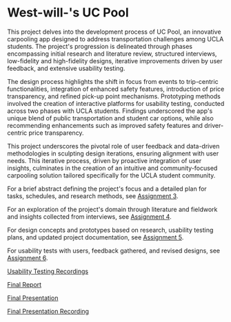 # West-will-'s UC Pool

This project delves into the development process of UC Pool, an innovative carpooling app designed to address transportation challenges among UCLA students. The project's progression is delineated through phases encompassing initial research and literature review, structured interviews, low-fidelity and high-fidelity designs, iterative improvements driven by user feedback, and extensive usability testing.

The design process highlights the shift in focus from events to trip-centric functionalities, integration of enhanced safety features, introduction of price transparency, and refined pick-up point mechanisms. Prototyping methods involved the creation of interactive platforms for usability testing, conducted across two phases with UCLA students. Findings underscored the app's unique blend of public transportation and student car options, while also recommending enhancements such as improved safety features and driver-centric price transparency.

This project underscores the pivotal role of user feedback and data-driven methodologies in sculpting design iterations, ensuring alignment with user needs. This iterative process, driven by proactive integration of user insights, culminates in the creation of an intuitive and community-focused carpooling solution tailored specifically for the UCLA student community.

For a brief abstract defining the project's focus and a detailed plan for tasks, schedules, and research methods, see [Assignment 3](https://docs.google.com/document/d/1KpNO-Sl7ongckrTfC6aXAZZKpEgP3U-zsSolIuhYut8/edit?usp=drive_link).

For an exploration of the project's domain through literature and fieldwork and insights collected from interviews, see [Assignment 4](https://docs.google.com/document/d/1Aj6n6RWxevkUQTXIM9ff89zK-_Nkmp9CUV3CroMoJMs/edit?usp=sharing).

For design concepts and prototypes based on research, usability testing plans, and updated project documentation, see [Assignment 5](https://docs.google.com/document/d/1r4g1vOYtBiFO-BcmvvUnpufEzlGKrFXiCImbzfvUdYc/edit?usp=drive_link).

For usability tests with users, feedback gathered, and revised designs, see [Assignment 6](https://docs.google.com/document/d/1xT5buGdC63l1c_etsRqwZi85759-pfm8RC59AZ0m0Xw/edit?usp=drive_link).

[Usability Testing Recordings](https://drive.google.com/drive/folders/1EwowEKhsuwmZnZxI2jeO5UPWY6S2mqQu?usp=drive_link)

[Final Report](https://docs.google.com/document/d/1AZlBx5MVHEwh0De9HpMMAe1viNKf5H6bzM5-oqPxubA/edit?usp=sharing)

[Final Presentation](https://docs.google.com/presentation/d/1yL_m9AQShgDRnd-ZcKpx9TsuE3bpcRlkX_3XKpZzwCg/edit?usp=sharing)    

[Final Presentation Recording](https://www.youtube.com/watch?v=SRjrA7nebfI)
